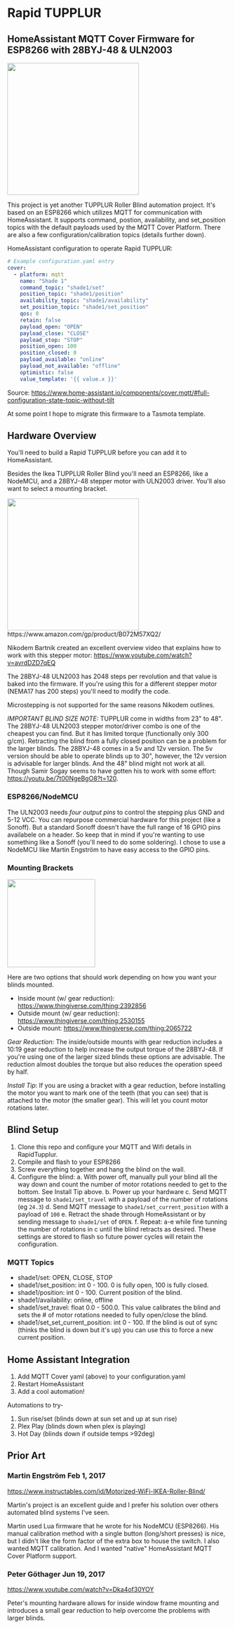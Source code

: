 # Rapid TUPPLUR

## HomeAssistant MQTT Cover Firmware for ESP8266 with 28BYJ-48 & ULN2003  

<img src="https://www.ikea.com/PIAimages/0602894_PE680588_S5.JPG" width="300px" />

This project is yet another TUPPLUR Roller Blind automation project. It's based on an ESP8266 which utilizes MQTT for communication with HomeAssistant. It supports command, postion, availability, and set_position topics with the default payloads used by the MQTT Cover Platform. There are also a few configuration/calibration topics (details further down).

HomeAssistant configuration to operate Rapid TUPPLUR: 

```yaml
# Example configuration.yaml entry
cover:
  - platform: mqtt
    name: "Shade 1"
    command_topic: "shade1/set"
    position_topic: "shade1/position"
    availability_topic: "shade1/availability"
    set_position_topic: "shade1/set_position"
    qos: 0
    retain: false
    payload_open: "OPEN"
    payload_close: "CLOSE"
    payload_stop: "STOP"
    position_open: 100
    position_closed: 0
    payload_available: "online"
    payload_not_available: "offline"
    optimistic: false
    value_template: '{{ value.x }}'
```
Source: https://www.home-assistant.io/components/cover.mqtt/#full-configuration-state-topic-without-tilt

At some point I hope to migrate this firmware to a Tasmota template.

## Hardware Overview

You'll need to build a Rapid TUPPLUR before you can add it to HomeAssistant.

Besides the Ikea TUPPLUR Roller Blind you'll need an ESP8266, like a NodeMCU, and a 28BYJ-48 stepper motor with ULN2003 driver. You'll also want to select a mounting bracket.

<img src="https://images-na.ssl-images-amazon.com/images/I/7115Yl4jXQL._SL1001_.jpg" width="300px" />
https://www.amazon.com/gp/product/B072M57XQ2/


Nikodem Bartnik created an excellent overview video that explains how to work with this stepper motor:
https://www.youtube.com/watch?v=avrdDZD7qEQ


The 28BYJ-48 ULN2003 has 2048 steps per revolution and that value is baked into the firmware. If you're using this for a different stepper
motor (NEMA17 has 200 steps) you'll need to modify the code.

Microstepping is not supported for the same reasons Nikodem outlines.

*IMPORTANT BLIND SIZE NOTE:* TUPPLUR come in widths from 23" to 48". The 28BYJ-48 ULN2003 stepper motor/driver combo is one of the cheapest you can find. But it has limited torque (functionally only 300 g/cm). Retracting the blind from a fully closed position can be a problem for the larger blinds. The 28BYJ-48 comes in a 5v and 12v version. The 5v version should be able to operate blinds up to 30", however, the 12v version is advisable for larger blinds. And the 48" blind might not work at all. Though Samir Sogay seems to have gotten his to work with some effort: https://youtu.be/7t00NgeBgO8?t=120. 

### ESP8266/NodeMCU

The ULN2003 needs *four output pins* to control the stepping plus GND and 5-12 VCC. You can repurpose commercial hardware for this project (like a Sonoff). But a standard Sonoff doesn't have the full range of 16 GPIO pins availabele on a header. So keep that in mind if you're wanting to use something like a Sonoff (you'll need to do some soldering). I chose to use a NodeMCU like Martin Engström to have easy access to the GPIO pins.

### Mounting Brackets

<img src="https://cdn.thingiverse.com/renders/66/95/c2/86/1c/45161d5cdbf2e0be0c94268e707b2872_preview_featured.jpg" width="200px" />

Here are two options that should work depending on how you want your blinds mounted.

* Inside mount (w/ gear reduction): https://www.thingiverse.com/thing:2392856
* Outside mount (w/ gear reduction): https://www.thingiverse.com/thing:2530155
* Outside mount: https://www.thingiverse.com/thing:2065722

*Gear Reduction*: The inside/outside mounts with gear reduction includes a 10:19 gear reduction to help increase the output torque of the 28BYJ-48. If you're using one of the larger sized blinds these options are advisable. The reduction almost doubles the torque but also reduces the operation speed by half.

*Install Tip*: If you are using a bracket with a gear reduction, before installing the motor you want to mark one of the teeth (that you can see) that is attached to the motor (the smaller gear). This will let you count motor rotations later.

## Blind Setup

 1. Clone this repo and configure your MQTT and Wifi details in RapidTupplur.
 2. Compile and flash to your ESP8266
 3. Screw everything together and hang the blind on the wall.
 4. Configure the blind:
   a. With power off, manually pull your blind all the way down and count the number of motor rotations needed to get to the bottom. See Install Tip above.
   b. Power up your hardware
   c. Send MQTT message to `shade1/set_travel` with a payload of the number of rotations (eg `24.3`)
   d. Send MQTT message to `shade1/set_current_position` with a payload of `100`
   e. Retract the shade through HomeAssistant or by sending message to `shade1/set` of `OPEN`.
   f. Repeat: a-e while fine tunning the number of rotations in c until the blind retracts as desired. These settings are stored to flash so future power cycles will retain the configuration.

### MQTT Topics

 * shade1/set: OPEN, CLOSE, STOP
 * shade1/set_position: int 0 - 100. 0 is fully open, 100 is fully closed.
 * shade1/position: int 0 - 100. Current position of the blind.
 * shade1/availability: online, offline
 * shade1/set_travel: float 0.0 - 500.0. This value calibrates the blind and sets the # of motor rotations needed to fully open/close the blind.
 * shade1/set_set_current_position: int 0 - 100. If the blind is out of sync (thinks the blind is down but it's up) you can use this to force a new current position.

## Home Assistant Integration

 1. Add MQTT Cover yaml (above) to your configuration.yaml
 2. Restart HomeAssistant
 3. Add a cool automation!
 
 Automations to try-
 
 1. Sun rise/set (blinds down at sun set and up at sun rise)
 2. Plex Play (blinds down when plex is playing)
 3. Hot Day (blinds down if outside temps >92deg)

## Prior Art

### Martin Engström Feb 1, 2017

https://www.instructables.com/id/Motorized-WiFi-IKEA-Roller-Blind/

Martin's project is an excellent guide and I prefer his solution over others automated blind systems I've seen. 

Martin used Lua firmware that he wrote for his NodeMCU (ESP8266). His manual calibration method with a single button (long/short presses) is nice, but I didn't like the form factor of the extra box to house the switch. I also wanted MQTT calibration. And I wanted "native" HomeAssistant MQTT Cover Platform support.

### Peter Göthager Jun 19, 2017

https://www.youtube.com/watch?v=Dka4of30YOY

Peter's mounting hardware allows for inside window frame mounting and introduces a small gear reduction to help overcome the problems with larger blinds.
